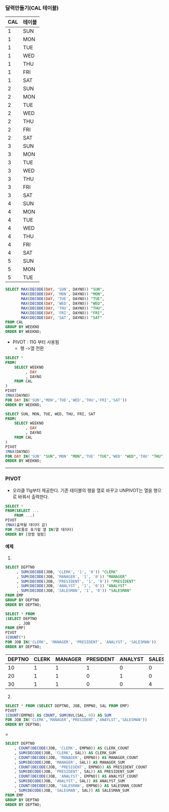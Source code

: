 ### 달력만들기(CAL 테이블)
CAL | 테이블
--|--
1|	SUN	|1
1|	MON	|2
1|	TUE	|3
1|	WED	|4
1|	THU	|5
1|	FRI	|6
1|	SAT	|7
2|	SUN	|8
2|	MON	|9
2|	TUE	|10
2|	WED	|11
2|	THU	|12
2|	FRI	|13
2|	SAT	|14
3|	SUN	|15
3|	MON	|16
3|	TUE	|17
3|	WED	|18
3|	THU	|19
3|	FRI	|20
3|	SAT	|21
4|	SUN	|22
4|	MON	|23
4|	TUE	|24
4|	WED	|25
4|	THU	|26
4|	FRI	|27
4|	SAT	|28
5|	SUN	|29
5|	MON	|30
5|	TUE	|31

```sql
SELECT MAX(DECODE(DAY, 'SUN', DAYNO)) "SUN",
       MAX(DECODE(DAY, 'MON', DAYNO)) "MON",
       MAX(DECODE(DAY, 'TUE', DAYNO)) "TUE",
       MAX(DECODE(DAY, 'WED', DAYNO)) "WED",
       MAX(DECODE(DAY, 'THU', DAYNO)) "THU",
       MAX(DECODE(DAY, 'FRI', DAYNO)) "FRI",
       MAX(DECODE(DAY, 'SAT', DAYNO)) "SAT"
FROM CAL
GROUP BY WEEKNO
ORDER BY WEEKNO;
```


- PIVOT : 11G 부터 사용됨
	- 행 ->열 전환
```sql
SELECT * 
FROM(
    SELECT WEEKNO
         , DAY
         , DAYNO
    FROM CAL
)   
PIVOT
(MAX(DAYNO)
FOR DAY IN('SUN','MON','TUE','WED','THU','FRI','SAT'))
ORDER BY WEEKNO;
```

```sql
SELECT SUN, MON, TUE, WED, THU, FRI, SAT
FROM(
    SELECT WEEKNO
         , DAY
         , DAYNO
    FROM CAL
)   
PIVOT
(MAX(DAYNO)
FOR DAY IN('SUN' "SUN",'MON' "MON",'TUE' "TUE",'WED' "WED",'THU' "THU",'FRI' "FRI",'SAT' "SAT"))
ORDER BY WEEKNO;
```
---

### PIVOT
- 오라클 11g부터 제공한다. 기존 테이블의 행을 열로 바꾸고 UNPIVOT는 열을 행으로 바꿔서 출력한다.
```sql
SELECT *
FROM(SELECT ...
	FROM ...)
PIVOT
(MAX(출력될 데이터 값)
FOR 가로줄로 표기할 열 IN(열 데이터)
ORDER BY [정렬 컬럼]
```
#### 예제
1.
```sql
SELECT DEPTNO
     , SUM(DECODE(JOB, 'CLERK', '1', '0')) "CLERK"
     , SUM(DECODE(JOB, 'MANAGER', '1', '0')) "MANAGER"
     , SUM(DECODE(JOB, 'PRESIDENT', '1', '0')) "PRESIDENT"
     , SUM(DECODE(JOB, 'ANALYST', '1', '0')) "ANALYST"
     , SUM(DECODE(JOB, 'SALESMAN', '1', '0')) "SALESMAN"
FROM EMP
GROUP BY DEPTNO
ORDER BY DEPTNO;
```

```sql
SELECT * FROM
(SELECT DEPTNO
      , JOB
FROM EMP)
PIVOT
(COUNT(*)
FOR JOB IN('CLERK', 'MANAGER', 'PRESIDENT', 'ANALYST', 'SALESMAN'))
ORDER BY DEPTNO;
```
DEPTNO|CLERK|MANAGER|PRESIDENT|ANALYST|SALESMAN
--|--|--|--|--|--
10	|1	|1	|1	|0	|0
20	|1	|1	|0	|1	|0
30	|1	|1	|0	|0	|4

2. 
```sql
SELECT * FROM (SELECT DEPTNO, JOB, EMPNO, SAL FROM EMP)
PIVOT 
(COUNT(EMPNO) AS COUNT, SUM(NVL(SAL, 0)) AS SUM
FOR JOB IN('CLERK','MANAGER','PRESIDENT','ANAYLST','SALESMAN'))
ORDER BY DEPTNO;
```
=
```sql
SELECT DEPTNO
    , COUNT(DECODE(JOB, 'CLERK', EMPNO)) AS CLERK_COUNT
    , SUM(DECODE(JOB, 'CLERK', SAL)) AS CLERK_SUM
    , COUNT(DECODE(JOB, 'MANAGER', EMPNO)) AS MANAGER_COUNT
    , SUM(DECODE(JOB, 'MANAGER', SAL)) AS MANAGER_SUM
    , COUNT(DECODE(JOB, 'PRESIDENT', EMPNO)) AS PRESIDENT_COUNT
    , SUM(DECODE(JOB, 'PRESIDENT', SAL)) AS PRESIDENT_SUM
    , COUNT(DECODE(JOB, 'ANALYST', EMPNO)) AS ANALYST_COUNT
    , SUM(DECODE(JOB, 'ANALYST', SAL)) AS ANALYST_SUM
    , COUNT(DECODE(JOB, 'SALESMAN', EMPNO)) AS SALESMAN_COUNT
    , SUM(DECODE(JOB, 'SALESMAN', SAL)) AS SALESMAN_SUM
FROM EMP 
GROUP BY DEPTNO
ORDER BY DEPTNO;
```

